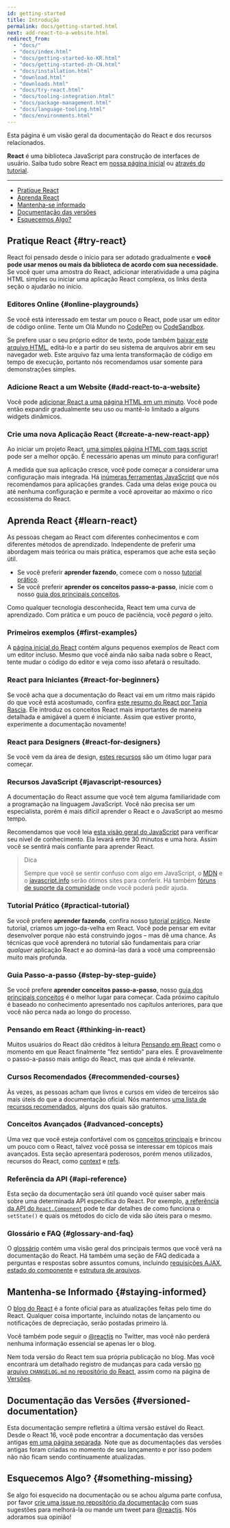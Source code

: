 ```yaml
---
id: getting-started
title: Introdução
permalink: docs/getting-started.html
next: add-react-to-a-website.html
redirect_from:
  - "docs/"
  - "docs/index.html"
  - "docs/getting-started-ko-KR.html"
  - "docs/getting-started-zh-CN.html"
  - "docs/installation.html"
  - "download.html"
  - "downloads.html"
  - "docs/try-react.html"
  - "docs/tooling-integration.html"
  - "docs/package-management.html"
  - "docs/language-tooling.html"
  - "docs/environments.html"
---
```


Esta página é um visão geral da documentação do React e dos recursos relacionados.

**React** é uma biblioteca JavaScript para construção de interfaces de usuário. Saiba tudo sobre React em [nossa página inicial](/) ou [através do tutorial](/tutorial/tutorial.html).

---

- [Pratique React](#try-react)
- [Aprenda React](#learn-react)
- [Mantenha-se informado](#staying-informed)
- [Documentação das versões](#versioned-documentation)
- [Esquecemos Algo?](#something-missing)

## Pratique React {#try-react}

React foi pensado desde o início para ser adotado gradualmente e **você pode usar menos ou mais da biblioteca de acordo com sua necessidade.** Se você quer uma amostra do React, adicionar interatividade a uma página HTML simples ou iniciar uma aplicação React complexa, os links desta seção o ajudarão no início.

### Editores Online {#online-playgrounds}

Se você está interessado em testar um pouco o React, pode usar um editor de código online. Tente um Olá Mundo no [CodePen](codepen://hello-world) ou [CodeSandbox](https://codesandbox.io/s/new).

Se prefere usar o seu próprio editor de texto, pode também [baixar este arquivo HTML](https://raw.githubusercontent.com/reactjs/reactjs.org/master/static/html/single-file-example.html), editá-lo e a partir do seu sistema de arquivos abrir em seu navegador web. Este arquivo faz uma lenta transformação de código em tempo de execução, portanto nós recomendamos usar somente para demonstrações simples.

### Adicione React a um Website {#add-react-to-a-website}

Você pode [adicionar React a uma página HTML em um minuto](/docs/add-react-to-a-website.html). Você pode então expandir gradualmente seu uso ou mantê-lo limitado a alguns widgets dinâmicos.

### Crie uma nova Aplicação React {#create-a-new-react-app}

Ao iniciar um projeto React, [uma simples página HTML com tags script](/docs/add-react-to-a-website.html) pode ser a melhor opção. É necessário apenas um minuto para configurar!

A medida que sua aplicação cresce, você pode começar a considerar uma configuração mais integrada. Há [inúmeras ferramentas JavaScript](/docs/create-a-new-react-app.html) que nós recomendamos para aplicações grandes. Cada uma delas exige pouca ou até nenhuma configuração e permite a você aproveitar ao máximo o rico ecossistema do React.

## Aprenda React {#learn-react}

As pessoas chegam ao React com diferentes conhecimentos e com diferentes métodos de aprendizado. Independente de preferir uma abordagem mais teórica ou mais prática, esperamos que ache esta seção útil.

* Se você preferir **aprender fazendo**, comece com o nosso [tutorial prático](/tutorial/tutorial.html).
* Se você preferir **aprender os conceitos passo-a-passo**, inicie com o nosso [guia dos principais conceitos](/docs/hello-world.html).

Como qualquer tecnologia desconhecida, React tem uma curva de aprendizado. Com prática e um pouco de paciência, você *pegará* o jeito.

### Primeiros exemplos {#first-examples}

A [página inicial do React](/) contém alguns pequenos exemplos de React com um editor incluso. Mesmo que você ainda não saiba nada sobre o React, tente mudar o código do editor e veja como isso afetará o resultado.

### React para Iniciantes {#react-for-beginners}

Se você acha que a documentação do React vai em um ritmo mais rápido do que você está acostumado, confira [este resumo do React por Tania Rascia](https://www.taniarascia.com/getting-started-with-react/). Ele introduz os conceitos React mais importantes de maneira detalhada e amigável a quem é iniciante. Assim que estiver pronto, experimente a documentação novamente!

### React para Designers {#react-for-designers}

Se você vem da área de design, [estes recursos](http://reactfordesigners.com/) são um ótimo lugar para começar.

### Recursos JavaScript {#javascript-resources}

A documentação do React assume que você tem alguma familiaridade com a programação na linguagem JavaScript. Você não precisa ser um especialista, porém é mais difícil aprender o React e o JavaScript ao mesmo tempo.

Recomendamos que você leia [esta visão geral do JavaScript](https://developer.mozilla.org/pt-BR/docs/Web/JavaScript/A_re-introduction_to_JavaScript) para verificar seu nível de conhecimento. Ela levará entre 30 minutos e uma hora. Assim você se sentirá mais confiante para aprender React.

>Dica
>
>Sempre que você se sentir confuso com algo em JavaScript, o [MDN](https://developer.mozilla.org/pt-BR/docs/Web/JavaScript) e o [javascript.info](https://javascript.info/) serão ótimos sites para conferir. Há também [fóruns de suporte da comunidade](/community/support.html) onde você poderá pedir ajuda.

### Tutorial Prático {#practical-tutorial}

Se você prefere **aprender fazendo**, confira nosso [tutorial prático](/tutorial/tutorial.html). Neste tutorial, criamos um jogo-da-velha em React. Você pode pensar em evitar desenvolver porque não está construindo jogos – mas dê uma chance. As técnicas que você aprenderá no tutorial são fundamentais para criar *qualquer* aplicação React e ao dominá-las dará a você uma compreensão muito mais profunda.

### Guia Passo-a-passo {#step-by-step-guide}

Se você prefere **aprender conceitos passo-a-passo**, nosso [guia dos principais conceitos](/docs/hello-world.html) é o melhor lugar para começar. Cada próximo capítulo é baseado no conhecimento apresentado nos capítulos anteriores, para que você não perca nada ao longo do processo.

### Pensando em React {#thinking-in-react}

Muitos usuários do React dão créditos à leitura [Pensando em React](/docs/thinking-in-react.html) como o momento em que React finalmente "fez sentido" para eles. É provavelmente o passo-a-passo mais antigo do React, mas que ainda é relevante.

### Cursos Recomendados {#recommended-courses}

Às vezes, as pessoas acham que livros e cursos em vídeo de terceiros são mais úteis do que a documentação oficial. Nós mantemos [uma lista de recursos recomendados](/community/courses.html), alguns dos quais são gratuitos.

### Conceitos Avançados {#advanced-concepts}

Uma vez que você esteja confortável com os [conceitos principais](#main-concepts) e brincou um pouco com o React, talvez você possa se interessar em tópicos mais avançados. Esta seção apresentará poderosos, porém menos utilizados, recursos do React, como [context](/docs/context.html) e [refs](/docs/refs-and-the-dom.html).

### Referência da API {#api-reference}

Esta seção da documentação será útil quando você quiser saber mais sobre uma determinada API específica do React. Por exemplo, [a referência da API do `React.Component`](/docs/react-component.html) pode te dar detalhes de como funciona o `setState()` e quais os métodos do ciclo de vida são úteis para o mesmo.

### Glossário e FAQ {#glossary-and-faq}

O [glossário](/docs/glossary.html) contém uma visão geral dos principais termos que você verá na documentação do React. Há também uma seção de FAQ dedicada a perguntas e respostas sobre assuntos comuns, incluindo [requisições AJAX](/docs/faq-ajax.html), [estado do componente](/docs/faq-state.html) e [estrutura de arquivos](/docs/faq-structure.html).

## Mantenha-se Informado {#staying-informed}

O [blog do React](/blog/) é a fonte oficial para as atualizações feitas pelo time do React. Qualquer coisa importante, incluindo notas de lançamento ou notificações de depreciação, serão postadas primeiro lá.

Você também pode seguir o [@reactjs](https://twitter.com/reactjs) no Twitter, mas você não perderá nenhuma informação essencial se apenas ler o blog.

Nem toda versão do React tem sua própria publicação no blog. Mas você encontrará um detalhado registro de mudanças para cada versão [no arquivo `CHANGELOG.md` no repositório do React](https://github.com/facebook/react/blob/master/CHANGELOG.md), assim como na página de [Versões](https://github.com/facebook/react/releases).

## Documentação das Versões {#versioned-documentation}

Esta documentação sempre refletirá a última versão estável do React. Desde o React 16, você pode encontrar a documentação das versões antigas [em uma página separada](/versions). Note que as documentações das versões antigas foram criadas no momento de seu lançamento e por isso podem não não ficam sendo continuamente atualizadas.

## Esquecemos Algo? {#something-missing}

Se algo foi esquecido na documentação ou se achou alguma parte confusa, por favor [crie uma issue no repositório da documentação](https://github.com/reactjs/reactjs.org/issues/new) com suas sugestões para melhorá-la ou mande um tweet para [@reactjs](https://twitter.com/reactjs). Nós adoramos sua opinião!
